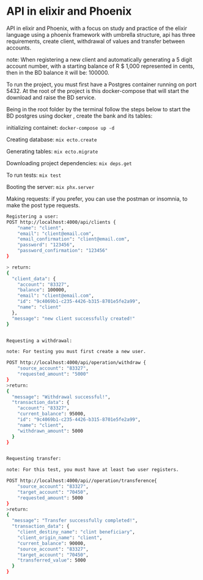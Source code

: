 # API in elixir and Phoenix

API in elixir and Phoenix, with a focus on study and practice of the elixir language 
using a phoenix framework with umbrella structure, api has three requirements, create client,
withdrawal of values and transfer between accounts.

note: When registering a new client and automatically generating a 5 digit account number,
with a starting balance of R $ 1,000 represented in cents, then in the BD balance it will be: 100000.

To run the project, you must first have a Postgres container running on port 5432.
At the root of the project is this docker-compose that will start the download and raise the BD service.

Being in the root folder by the terminal follow the steps below to start the BD postgres using docker
, create the bank and its tables:

initializing containet: `docker-compose up -d`

Creating database: `mix ecto.create`

Generating tables: `mix ecto.migrate`

Downloading project dependencies: `mix deps.get`

To run tests: `mix test`

Booting the server: `mix phx.server`


Making requests:
if you prefer, you can use the postman or insomnia, to make the post type requests.

``` sh
Registering a user:
POST http://localhost:4000/api/clients {
	"name": "client",
	"email": "client@email.com",
	"email_confirmation": "client@email.com",
	"password": "123456",
	"password_confirmation": "123456"
}

> return:
{ 
  "client_data": {
    "account": "83327",
    "balance": 100000,
    "email": "client@email.com",
    "id": "9c4069b1-c235-4426-b315-8701e5fe2a99",
    "name": "client"
  },
  "message": "new client successfully created!"
}

```


``` sh

Requesting a withdrawal:

note: For testing you must first create a new user.

POST http://localhost:4000/api/operation/withdraw {
	"source_account": "83327",
	"requested_amount": "5000"	
}
>return:
{
  "message": "Withdrawal successful!",
  "transaction_data": {
    "account": "83327",
    "current_balance": 95000,
    "id": "9c4069b1-c235-4426-b315-8701e5fe2a99",
    "name": "client",
    "withdrawn_amount": 5000
  }
}
```

``` sh

Requesting transfer:

note: For this test, you must have at least two user registers.

POST http://localhost:4000/api//operation/transference{
	"source_account": "83327",
	"target_account": "70450",
	"requested_amount": 5000
}
>return:
{
  "message": "Transfer successfully completed!",
  "transaction_data": {
    "client_destiny_name": "clint beneficiary",
    "client_origin_name": "client",
    "current_balance": 90000,
    "source_account": "83327",
    "target_account": "70450",
    "transferred_value": 5000
  }
}
```
